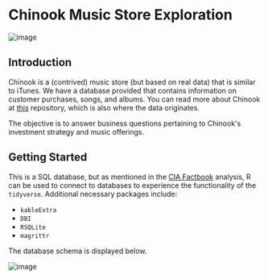 # Chinook Music Store Exploration

![image](https://user-images.githubusercontent.com/43581750/55284864-0865fe80-534d-11e9-8c14-3fb4461a37d3.png)

## Introduction

Chinook is a (contrived) music store (but based on real data) that is similar to iTunes.  We have a database provided that
contains information on customer purchases, songs, and albums.  You can read more about Chinook at 
[this](https://github.com/lerocha/chinook-database) repository, which is also where the data originates.   

The objective is to answer business questions pertaining to Chinook's investment strategy and music offerings.

## Getting Started

This is a SQL database, but as mentioned in the [CIA Factbook](https://github.com/rhaz96/CIA-Factbook.git) analysis, R can be 
used to connect to databases to experience the functionality of the ```tidyverse```.  Additional necessary packages
include:

* ```kableExtra```
* ```DBI```
* ```RSQLite```
* ```magrittr```

The database schema is displayed below.

![image](https://user-images.githubusercontent.com/43581750/55284937-73640500-534e-11e9-888b-38d9afb52cf1.png)
